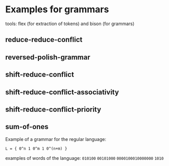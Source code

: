 # Examples for grammars

tools: flex (for extraction of tokens) and bison (for grammars)

## reduce-reduce-conflict

## reversed-polish-grammar

## shift-reduce-conflict

## shift-reduce-conflict-associativity

## shift-reduce-conflict-priority

## sum-of-ones


Example of a grammar for the regular language:

```L = { 0^n 1 0^m 1 0^(n+m) }```


examples of words of the language: 
```010100```
```00101000```
```0000100010000000```
```1010```
